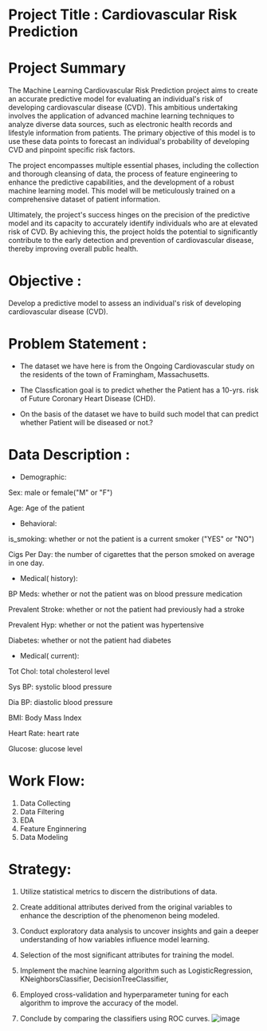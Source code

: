 

# Project Title : Cardiovascular Risk Prediction

# Project Summary

The Machine Learning Cardiovascular Risk Prediction project aims to create an accurate predictive model for evaluating an individual's risk of developing cardiovascular disease (CVD). This ambitious undertaking involves the application of advanced machine learning techniques to analyze diverse data sources, such as electronic health records and lifestyle information from patients. The primary objective of this model is to use these data points to forecast an individual's probability of developing CVD and pinpoint specific risk factors.

The project encompasses multiple essential phases, including the collection and thorough cleansing of data, the process of feature engineering to enhance the predictive capabilities, and the development of a robust machine learning model. This model will be meticulously trained on a comprehensive dataset of patient information.

Ultimately, the project's success hinges on the precision of the predictive model and its capacity to accurately identify individuals who are at elevated risk of CVD. By achieving this, the project holds the potential to significantly contribute to the early detection and prevention of cardiovascular disease, thereby improving overall public health.

# Objective :

Develop a predictive model to assess an individual's risk of developing cardiovascular disease (CVD).

# Problem Statement :
* The dataset we have here is from the Ongoing Cardiovascular study on the residents of the town of Framingham, Massachusetts.

* The Classfication goal is to predict whether the Patient has a 10-yrs. risk of Future Coronary Heart Disease (CHD).

* On the basis of the dataset we have to build such model that can predict whether Patient will be diseased or not.?

# Data Description :

* Demographic:

Sex: male or female("M" or "F")

Age: Age of the patient

* Behavioral:

is_smoking: whether or not the patient is a current smoker ("YES" or "NO")

Cigs Per Day: the number of cigarettes that the person smoked on average in one day.

* Medical( history):

BP Meds: whether or not the patient was on blood pressure medication

Prevalent Stroke: whether or not the patient had previously had a stroke

Prevalent Hyp: whether or not the patient was hypertensive

Diabetes: whether or not the patient had diabetes

* Medical( current):

Tot Chol: total cholesterol level

Sys BP: systolic blood pressure

Dia BP: diastolic blood pressure

BMI: Body Mass Index

Heart Rate: heart rate

Glucose: glucose level

# Work Flow:
1. Data Collecting
2. Data Filtering
3. EDA
4. Feature Enginnering
5. Data Modeling

# Strategy:
1. Utilize statistical metrics to discern the distributions of data.

2. Create additional attributes derived from the original variables to enhance the description of the phenomenon being modeled.

3. Conduct exploratory data analysis to uncover insights and gain a deeper understanding of how variables influence model learning.

4. Selection of the most significant attributes for training the model.

5. Implement the machine learning algorithm such as LogisticRegression, KNeighborsClassifier, DecisionTreeClassifier, 

6. Employed cross-validation and hyperparameter tuning for each algorithm to improve the accuracy of the model.

7. Conclude by comparing the classifiers using ROC curves.
   ![image](https://github.com/NikitaDash/Cardio-Vascular-Risk-Prediction-classification-project/assets/139312819/2139b661-4c2a-4625-a718-c3c8f974efed)



